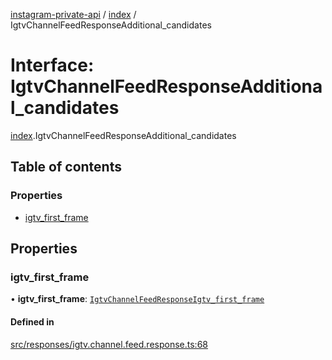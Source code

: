 [instagram-private-api](../../README.md) / [index](../../modules/index.md) / IgtvChannelFeedResponseAdditional_candidates

# Interface: IgtvChannelFeedResponseAdditional\_candidates

[index](../../modules/index.md).IgtvChannelFeedResponseAdditional_candidates

## Table of contents

### Properties

- [igtv\_first\_frame](IgtvChannelFeedResponseAdditional_candidates.md#igtv_first_frame)

## Properties

### igtv\_first\_frame

• **igtv\_first\_frame**: [`IgtvChannelFeedResponseIgtv_first_frame`](IgtvChannelFeedResponseIgtv_first_frame.md)

#### Defined in

[src/responses/igtv.channel.feed.response.ts:68](https://github.com/Nerixyz/instagram-private-api/blob/0e0721c/src/responses/igtv.channel.feed.response.ts#L68)
